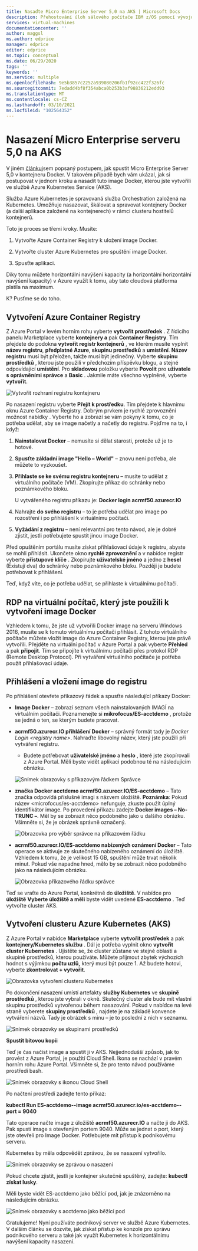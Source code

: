 ```yaml
---
title: Nasaďte Micro Enterprise Server 5,0 na AKS | Microsoft Docs
description: Přehostování úloh sálového počítače IBM z/OS pomocí vývojového a testovacího prostředí pro Azure na virtuálních počítačích Azure (virtuální počítače).
services: virtual-machines
documentationcenter: ''
author: maggsl
ms.author: edprice
manager: edprice
editor: edprice
ms.topic: conceptual
ms.date: 06/29/2020
tags: ''
keywords: ''
ms.service: multiple
ms.openlocfilehash: 9e5b3857c2252a939080206fb1f92cc422f326fc
ms.sourcegitcommit: 7edadd4bf8f354abca0b253b3af98836212edd93
ms.translationtype: MT
ms.contentlocale: cs-CZ
ms.lasthandoff: 03/10/2021
ms.locfileid: "102564352"
---
```

# <a name="deploy-micro-focus-enterprise-server-50-to-aks"></a>Nasazení Micro Enterprise serveru 5,0 na AKS

V jiném [článku](./run-enterprise-server-container.md)jsem popsaný postupem, jak spustit Micro Enterprise Server 5,0 v kontejneru Docker. V takovém případě bych vám ukázal, jak si postupovat v jednom kroku a nasadit tuto image Docker, kterou jste vytvořili ve službě Azure Kubernetes Service (AKS).

Služba Azure Kubernetes je spravovaná služba Orchestration založená na Kubernetes. Umožňuje nasazovat, škálovat a spravovat kontejnery Docker (a další aplikace založené na kontejnerech) v rámci clusteru hostitelů kontejnerů.

Toto je proces se třemi kroky. Musíte:

1.  Vytvořte Azure Container Registry k uložení image Docker.

2.  Vytvořte cluster Azure Kubernetes pro spuštění image Docker.

3.  Spusťte aplikaci.

Díky tomu můžete horizontální navýšení kapacity (a horizontální horizontální navýšení kapacity) v Azure využít k tomu, aby tato cloudová platforma platila na maximum.

K? Pusťme se do toho.

## <a name="create-the-azure-container-registry"></a>Vytvoření Azure Container Registry

Z Azure Portal v levém horním rohu vyberte **vytvořit prostředek** . Z řídicího panelu Marketplace vyberte **kontejnery a** pak **Container Registry**. Tím přejdete do podokna **vytvořit registr kontejnerů** , ve kterém musíte vyplnit **název registru**, **předplatné Azure**, **skupinu prostředků** a **umístění**. **Název registru** musí být přeložen, takže musí být jedinečný. Vyberte **skupinu prostředků** , kterou jste použili v předchozím příspěvku blogu, a stejné odpovídající **umístění**. Pro **skladovou** položku vyberte **Povolit** pro **uživatele s oprávněními správce** a **Basic** . Jakmile máte všechno vyplněné, vyberte **vytvořit**.

![Vytvořit rozhraní registru kontejneru](media/deploy-image-1.png)

Po nasazení registru vyberte **Přejít k prostředku**. Tím přejdete k hlavnímu oknu Azure Container Registry. Dobrým prvkem je rychlé zprovoznění možnost nabídky  . Vyberte ho a zobrazí se vám pokyny k tomu, co je potřeba udělat, aby se image načetly a načetly do registru. Pojďme na to, i když:

1.  **Nainstalovat Docker** – nemusíte si dělat starosti, protože už je to hotové.

2.  **Spusťte základní image "Hello – World"** – znovu není potřeba, ale můžete to vyzkoušet.

3.  **Přihlaste se ke svému registru kontejneru** – musíte to udělat z virtuálního počítače (VM). Zkopírujte příkaz do schránky nebo poznámkového bloku.

    U vytvářeného registru příkazu je: **Docker login acrmf50.azurecr.IO**

4.  Nahrajte **do svého registru** – to je potřeba udělat pro image po rozostření i po přihlášení k virtuálnímu počítači.

5.  **Vyžádání z registru** – není relevantní pro tento návod, ale je dobré zjistit, jestli potřebujete spustit jinou image Docker.

Před opuštěním portálu musíte získat přihlašovací údaje k registru, abyste se mohli přihlásit. Ukončete okno **rychlé zprovoznění** a v nabídce registr vyberte **přístupové klíče** . Zkopírujte **uživatelské jméno** a jedno z **hesel** (Existují dva) do schránky nebo poznámkového bloku. Později je budete potřebovat k přihlášení.

Teď, když víte, co je potřeba udělat, se přihlaste k virtuálnímu počítači.

## <a name="rdp-to-the-virtual-machine-you-used-to-create-the-docker-image"></a>RDP na virtuální počítač, který jste použili k vytvoření image Docker

Vzhledem k tomu, že jste už vytvořili Docker image na serveru Windows 2016, musíte se k tomuto virtuálnímu počítači přihlásit. Z tohoto virtuálního počítače můžete vložit image do Azure Container Registry, kterou jste právě vytvořili. Přejděte na virtuální počítač v Azure Portal a pak vyberte **Přehled** a pak **připojit**. Tím se připojíte k virtuálnímu počítači přes protokol RDP (Remote Desktop Protocol). Při vytváření virtuálního počítače je potřeba použít přihlašovací údaje.

## <a name="log-in-and-push-the-image-to-the-registry"></a>Přihlášení a vložení image do registru

Po přihlášení otevřete příkazový řádek a spusťte následující příkazy Docker:

-   **Image Docker** – zobrazí seznam všech nainstalovaných IMAGÍ na virtuálním počítači. Poznamenejte si **mikrofocus/ES-acctdemo** , protože se jedná o ten, se kterým budete pracovat.

-   **acrmf50.azurecr.IO přihlášení Docker** – správný formát tady je *Docker Login \<registry name\>*. Nahraďte libovolný název, který jste použili při vytváření registru.

    -   Budete potřebovat **uživatelské jméno** a **heslo** , které jste zkopírovali z Azure Portal. Měli byste vidět aplikaci podobnou té na následujícím obrázku.

    ![Snímek obrazovky s příkazovým řádkem Správce](media/deploy-image-2.png)

-   **značka Docker acctdemo acrmf50.azurecr.IO/ES-acctdemo** – Tato značka odpovídá příslušné imagi s názvem úložiště. **Poznámka**: Pokud název \<microfocus/es-acctdemo\> nefunguje, zkuste použít úplný identifikátor image. Po provedení příkazu zadejte **Docker images – No-TRUNC –**. Měl by se zobrazit něco podobného jako u dalšího obrázku. Všimněte si, že je obrázek správně označený.

    ![Obrazovka pro výběr správce na příkazovém řádku](media/deploy-image-3.png)

-   **acrmf50.azurecr.IO/ES-acctdemo nabízených oznámení Docker** – Tato operace se aktivuje ze skutečného nabízeného oznámení do úložiště. Vzhledem k tomu, že je velikost 15 GB, spuštění může trvat několik minut. Pokud vše napadne hned, mělo by se zobrazit něco podobného jako na následujícím obrázku.

    ![Obrazovka příkazového řádku správce](media/deploy-image-4.png)

Teď se vraťte do Azure Portal, konkrétně do **úložiště**. V nabídce pro **úložiště** **Vyberte úložiště a měli** byste vidět uvedené **ES-acctdemo** . Teď vytvořte cluster AKS.

## <a name="create-the-azure-kubernetes-aks-cluster"></a>Vytvoření clusteru Azure Kubernetes (AKS)

Z Azure Portal v nabídce **Marketplace** vyberte **vytvořit prostředek** a pak **kontejnery/Kubernetes službu** . Dál je potřeba vyplnit okno **vytvořit cluster Kubernetes** . Ujistěte se, že cluster zůstane ve stejné oblasti a skupině prostředků, kterou používáte. Můžete přijmout zbytek výchozích hodnot s výjimkou **počtu uzlů,** který musí být pouze 1. Až budete hotovi, vyberte **zkontrolovat + vytvořit**.

![Obrazovka vytvoření clusteru Kubernetes](media/deploy-image-5.png)

Po dokončení nasazení umístí artefakty **služby Kubernetes** ve **skupině prostředků** , kterou jste vybrali v okně. Skutečný cluster ale bude mít vlastní skupinu prostředků vytvořenou během nasazování. Pokud v nabídce na levé straně vyberete **skupiny prostředků** , najdete je na základě konvence vytváření názvů. Tady je obrázek s minu – je to poslední z nich v seznamu.

![Snímek obrazovky se skupinami prostředků](media/deploy-image-6.png)

**Spustit bitovou kopii**

Teď je čas načíst image a spustit ji v AKS. Nejjednodušší způsob, jak to provést z Azure Portal, je použití Cloud Shell. Ikona se nachází v pravém horním rohu Azure Portal. Všimněte si, že pro tento návod používáme prostředí bash.

![Snímek obrazovky s ikonou Cloud Shell](media/deploy-image-7.png)

Po načtení prostředí zadejte tento příkaz:

**kubectl Run ES-acctdemo--image acrmf50.azurecr.io/es-acctdemo--port = 9040**

Tato operace načte image z úložiště **acrmf50.azurecr.IO** a načte ji do AKS. Pak spustí image s otevřeným portem 9040. Může se jednat o port, který jste otevřeli pro Image Docker. Potřebujete mít přístup k podnikovému serveru.

Kubernetes by měla odpovědět zprávou, že se nasazení vytvořilo.

![Snímek obrazovky se zprávou o nasazení](media/deploy-image-8.jpg)

Pokud chcete zjistit, jestli je kontejner skutečně spuštěný, zadejte: **kubectl získat lusky**.

Měli byste vidět ES-acctdemo jako běžící pod, jak je znázorněno na následujícím obrázku.

![Snímek obrazovky s acctdemo jako běžící pod](media/deploy-image-9.png)

Gratulujeme! Nyní používáte podnikový server ve službě Azure Kubernetes. V dalším článku se dozvíte, jak získat přístup ke konzole pro správu podnikového serveru a také jak využít Kubernetes k horizontálnímu navýšení kapacity nasazení.
